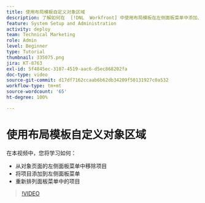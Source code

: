 ```yaml
---
title: 使用布局模板自定义对象区域
description: 了解如何在  [!DNL  Workfront] 中使用布局模板在左侧面板菜单中添加、移除和重新排列项目。
feature: System Setup and Administration
activity: deploy
team: Technical Marketing
role: Admin
level: Beginner
type: Tutorial
thumbnail: 335075.png
jira: KT-8763
exl-id: 5f4845ec-3107-4519-aac6-d5ec868202fa
doc-type: video
source-git-commit: d17df7162ccaab6b62db34209f50131927c0a532
workflow-type: tm+mt
source-wordcount: '65'
ht-degree: 100%

---
```


# 使用布局模板自定义对象区域

在本视频中，您将学习如何：

* 从对象页面的左侧面板菜单中移除项目
* 将项目添加到左侧面板菜单
* 重新排列面板菜单中的项目

>[!VIDEO](https://video.tv.adobe.com/v/335075/?quality=12&learn=on&enablevpops)
